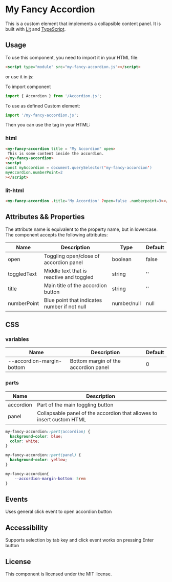 # My Fancy Accordion

This is a custom element that implements a collapsible content panel. It is built with [Lit](https://lit.dev/) and [TypeScript](https://www.typescriptlang.org/).

## Usage

To use this component, you need to import it in your HTML file:

```html
<script type="module" src="my-fancy-accordion.js"></script>
```

or use it in js:

To import component

```js
import { Accordion } from '/Accordion.js';
```

To use as defined Custom element:

```js
import '/my-fancy-accordion.js';
```

Then you can use the <my-fancy-accordion> tag in your HTML:

### html

 ```html
<my-fancy-accordion title = "My Accordion" open>
  This is some content inside the accordion.
</my-fancy-accordion>
<script
const myAccordion = document.querySelector('my-fancy-accordion')
myAccordion.numberPoint=2
></script>
```

### lit-html

```html
<my-fancy-accordion .title='My Accordion' ?open=false .numberpoint=3></my-fancy-accordion>
```


## Attributes && Properties

The attribute name is equivalent to the property name, but in lowercase.
The component accepts the following attributes:

| Name        | Description                                  | Type        | Default |
|-------------|----------------------------------------------|-------------|---------|
| open        | Toggling open/close of accordion panel       | boolean     | false   |
| toggledText | Middle text that is reactive and toggled     | string      | ''      |
| title       | Main title of the accordion button           | string      | ''      |
| numberPoint | Blue point that indicates number if not null | number/null | null    |

## CSS

### variables

| Name                                | Description                          | Default |
| ----------------------------------- |--------------------------------------|---------|
| --accordion-margin-bottom         | Bottom margin of the accordion panel | 0       |

### parts

| Name      | Description                                                           |  
|-----------|-----------------------------------------------------------------------|
| accordion | Part of the main toggling button                                      |
| panel     | Collapsable panel of the accordion that allowes to insert custom HTML |


```css
my-fancy-accordion::part(accordion) {
  background-color: blue;
  color: white;
}

my-fancy-accordion::part(panel) {
  background-color: yellow;
}

my-fancy-accordion{
    --accordion-margin-bottom: 5rem
}
```

## Events

Uses general click event to open accordion button

## Accessibility

Supports selection by tab key and click event works on pressing Enter button

## License
This component is licensed under the MIT license.